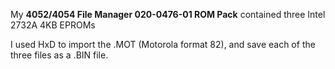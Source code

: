 My **4052/4054 File Manager 020-0476-01 ROM Pack** contained three Intel 2732A 4KB EPROMs

I used HxD to import the .MOT (Motorola format 82), and save each of the three files as a .BIN file.  
